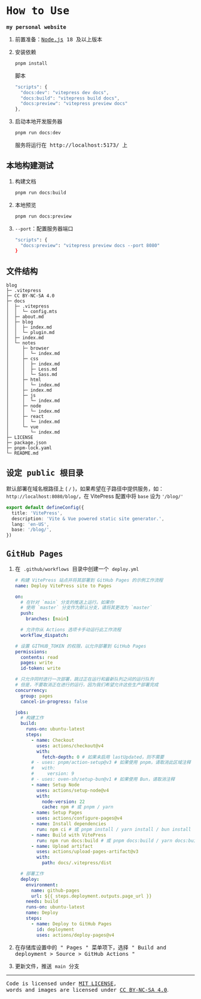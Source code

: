 # <samp>How to Use</samp>

<samp><b>my personal website</b></samp>

1. <samp>前置准备：[Node.js](https://nodejs.org/) 18 及以上版本</samp>

2. <samp>安装依赖</samp>

   ```sh
   pnpm install
   ```

   <samp>脚本</samp>

   ```js
   "scripts": {
     "docs:dev": "vitepress dev docs",
     "docs:build": "vitepress build docs",
     "docs:preview": "vitepress preview docs"
   },
   ```

3. <samp>启动本地开发服务器</samp>

   ```sh
   pnpm run docs:dev
   ```

   <samp>服务将运行在 http://localhost:5173/ 上</samp>

## <samp>本地构建测试</samp>

1. <samp>构建文档</samp>

   ```sh
   pnpm run docs:build
   ```

2. <samp>本地预览</samp>

   ```sh
   pnpm run docs:preview
   ```

3. <samp>`--port`：配置服务器端口</samp>

   ```sh
   "scripts": {
     "docs:preview": "vitepress preview docs --port 8080"
   }
   ```

## <samp>文件结构</samp>

````
blog
├─ .vitepress
├─ CC BY-NC-SA 4.0
├─ docs
│  ├─ .vitepress
│  │  └─ config.mts
│  ├─ about.md
│  ├─ blog
│  │  ├─ index.md
│  │  └─ plugin.md
│  ├─ index.md
│  └─ notes
│     ├─ browser
│     │  └─ index.md
│     ├─ css
│     │  ├─ index.md
│     │  ├─ Less.md
│     │  └─ Sass.md
│     ├─ html
│     │  └─ index.md
│     ├─ index.md
│     ├─ js
│     │  └─ index.md
│     ├─ node
│     │  └─ index.md
│     ├─ react
│     │  └─ index.md
│     └─ vue
│        └─ index.md
├─ LICENSE
├─ package.json
├─ pnpm-lock.yaml
└─ README.md

````



## <samp>设定 public 根目录</samp>

默认部署在域名根路径上 ( `/` )，如果希望在子路径中提供服务，如： `http://localhost:8080/blog/`，在 VitePress 配置中将 `base` 设为 `'/blog/'`

```ts
export default defineConfig({
  title: 'VitePress',
  description: 'Vite & Vue powered static site generator.',
  lang: 'en-US',
  base: '/blog/',
})
```

## <samp>GitHub Pages</samp>

1. <samp>在 `.github/workflows` 目录中创建一个 `deploy.yml` </samp>

   ```yaml
   # 构建 VitePress 站点并将其部署到 GitHub Pages 的示例工作流程
   name: Deploy VitePress site to Pages
   
   on:
     # 在针对 `main` 分支的推送上运行。如果你
     # 使用 `master` 分支作为默认分支，请将其更改为 `master`
     push:
       branches: [main]
   
     # 允许你从 Actions 选项卡手动运行此工作流程
     workflow_dispatch:
   
   # 设置 GITHUB_TOKEN 的权限，以允许部署到 GitHub Pages
   permissions:
     contents: read
     pages: write
     id-token: write
   
   # 只允许同时进行一次部署，跳过正在运行和最新队列之间的运行队列
   # 但是，不要取消正在进行的运行，因为我们希望允许这些生产部署完成
   concurrency:
     group: pages
     cancel-in-progress: false
   
   jobs:
     # 构建工作
     build:
       runs-on: ubuntu-latest
       steps:
         - name: Checkout
           uses: actions/checkout@v4
           with:
             fetch-depth: 0 # 如果未启用 lastUpdated，则不需要
         # - uses: pnpm/action-setup@v3 # 如果使用 pnpm，请取消此区域注释
         #   with:
         #     version: 9
         # - uses: oven-sh/setup-bun@v1 # 如果使用 Bun，请取消注释
         - name: Setup Node
           uses: actions/setup-node@v4
           with:
             node-version: 22
             cache: npm # 或 pnpm / yarn
         - name: Setup Pages
           uses: actions/configure-pages@v4
         - name: Install dependencies
           run: npm ci # 或 pnpm install / yarn install / bun install
         - name: Build with VitePress
           run: npm run docs:build # 或 pnpm docs:build / yarn docs:build / bun run docs:build
         - name: Upload artifact
           uses: actions/upload-pages-artifact@v3
           with:
             path: docs/.vitepress/dist
   
     # 部署工作
     deploy:
       environment:
         name: github-pages
         url: ${{ steps.deployment.outputs.page_url }}
       needs: build
       runs-on: ubuntu-latest
       name: Deploy
       steps:
         - name: Deploy to GitHub Pages
           id: deployment
           uses: actions/deploy-pages@v4
   ```

2. <samp>在存储库设置中的 " Pages " 菜单项下，选择 " Build and deployment > Source > GitHub Actions "</samp>
3. <samp>更新文件，推送 `main` 分支</samp>

----

<samp>Code is licensed under <a href='./LICENSE'>MIT LICENSE</a>, <br>words and images are licensed under <a href='https://creativecommons.org/licenses/by-nc-sa/4.0/'>CC BY-NC-SA 4.0</a></samp>.
